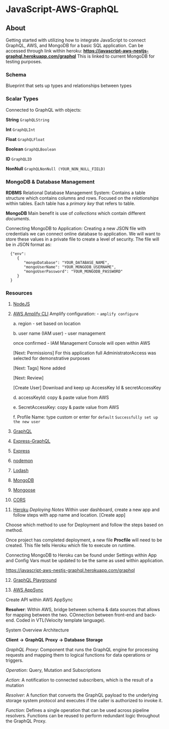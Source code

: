 # JavaScript-AWS-GraphQL

## About
Getting started with utilizing how to integrate JavaScript to connect GraphQL, AWS, and MongoDB for a basic SQL application. Can be accessed through link within heroku: **https://javascript-aws-nestjs-graphql.herokuapp.com/graphql** This is linked to current MongoDB for testing purposes. 

### Schema

Blueprint that sets up types and relationships between types

### Scalar Types

Connected to GraphQL with objects:

**String**
`GraphQLString`

**Int**
`GraphQLInt`

**Float**
`GraphQLFloat`

**Boolean**
`GraphQLBoolean`

**ID**
`GraphQLID`

**NonNull**
`GraphQLNonNull (YOUR_NON_NULL_FIELD)`

### MongoDB & Database Management

**RDBMS** Relational Database Management System:
Contains a table structure which contains columns and rows. Focused on the _relationships_ within tables. Each table has a _primary key_ that refers to table.

**MongoDB**
Main benefit is use of _collections_ which contain different _documents_.

Connecting MongoDB to Application:
Creating a new JSON file with credentials we can connect online database to application. We will want to store these values in a private file to create a level of security. The file will be in JSON format as:

      {"env":
         {
            "mongoDatabase": "YOUR_DATABASE_NAME",
            "mongoUserName": "YOUR_MONGODB_USERNAME",
            "mongoUserPassword": "YOUR_MONGODB_PASSWORD"
         }
      }

### Resources

1. [NodeJS](https://nodejs.org/en/)

2. [AWS Amplify CLI](https://docs.amplify.aws/)
   Amplify configuration: - `amplify configure`

   a. region - set based on location

   b. user name (IAM user) - user management

   once confirmed - IAM Management Console will open within AWS

   [Next: Permissions]
   For this application full AdministratorAccess was selected for demonstrative purposes

   [Next: Tags]
   None added

   [Next: Review]

   [Create User]
   Download and keep up AccessKey Id & secretAccessKey

   d. accessKeyId: copy & paste value from AWS

   e. SecretAccessKey: copy & paste value from AWS

   f. Profile Name: type custom or enter for `default`
   `Successfully set up the new user`

3. [GraphQL](https://www.npmjs.com/package/graphql)

4. [Express-GraphQL](https://github.com/graphql/express-graphql)

5. [Express](https://expressjs.com/)

6. [nodemon](https://www.npmjs.com/package/nodemon)

7. [Lodash](https://lodash.com/)

8. [MongoDB](https://www.mongodb.com/)

9. [Mongoose](https://mongoosejs.com/)

10. [CORS](https://www.npmjs.com/package/cors)

11. [Heroku](https://www.heroku.com/)
    _Deploying Notes_
    Within user dashboard, create a new app and follow steps with app name and location. [Create app]

Choose which method to use for Deployment and follow the steps based on method.

Once project has completed deployment, a new file **Procfile** will need to be created. This file tells Heroku which file to execute on runtime.

Connecting MongoDB to Heroku can be found under Settings within App and Config Vars must be updated to be the same as used within application.

https://javascript-aws-nestjs-graphql.herokuapp.com/graphql

12. [GraphQL Playground](https://www.graphqlbin.com/v2/new)

13. [AWS AppSync](https://us-east-1.console.aws.amazon.com/appsync/home?region=us-east-1#/)

Create API within AWS AppSync

**Resolver**: Within AWS, bridge between schema & data sources that allows for mapping between the two. COnnection between front-end and back-end. Coded in VTL(Velocity template language).

System Overview Architecture

**Client** **->** **GraphQL** **Proxy** **->** **Database** **Storage**

_GraphQL_ _Proxy_: Component that runs the GraphQL engine for processing requests and mapping them to logical functions for data operations or triggers.

_Operation_: Query, Mutation and Subscriptions

_Action_: A notification to connected subscribers, which is the result of a mutation

_Resolver_: A function that converts the GraphQL payload to the underlying storage system protocol and executes if the caller is authorized to invoke it.

_Function_: Defines a single operation that can be used across pipeline resolvers. Functions can be reused to perform redundant logic throughout the GraphQL Proxy.


